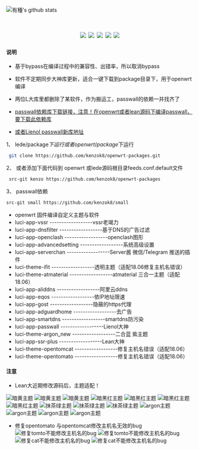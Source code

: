 ![有種’s github stats](https://github-readme-stats.vercel.app/api?username=有種&show_icons=true&theme=merko)
<div align="center">
<h1 align="center"openwrt-packages</h1>
<img src="https://img.shields.io/github/issues/BlueskyClouds/My-Actions?color=green">
<img src="https://img.shields.io/github/stars/BlueskyClouds/My-Actions?color=yellow">
<img src="https://img.shields.io/github/forks/BlueskyClouds/My-Actions?color=orange">
<img src="https://img.shields.io/github/license/BlueskyClouds/My-Actions?color=ff69b4">
<img src="https://img.shields.io/github/languages/code-size/BlueskyClouds/My-Actions?color=blueviolet">
</div>

#### 说明

* 基于bypass在编译过程中的兼容性、出错率，所以取消bypass

* 软件不定期同步大神库更新，适合一键下载到package目录下，用于openwrt编译


* 两位L大库里都删除了某软件，作为搬运工，passwall的依赖一并找齐了



- [passwall依赖库下载链接，注意！在openwrt或者lean源码下编译passwall，要下载此依赖库](https://github.com/kenzok8/small.git)


- [或者Lienol   passwall新库地址](https://github.com/xiaorouji/openwrt-passwall.git)
 


1、 lede/package$下运行 或者openwrt/package$下运行


```bash
 git clone https://github.com/kenzok8/openwrt-packages.git
```

 2、 或者添加下面代码到 openwrt 或lede源码根目录feeds.conf.default文件
 
```bash
 src-git kenzo https://github.com/kenzok8/openwrt-packages
```

 3、 passwall依赖
 
 ```bash
 src-git small https://github.com/kenzok8/small
 ```
 
- openwrt 固件编译自定义主题与软件
- luci-app-vssr            ------------------vssr老竭力
- luci-app-dnsfilter       ------------------基于DNS的广告过滤
- luci-app-openclash       ------------------openclash图形         
- luci-app-advancedsetting ------------------系统高级设置
- luci-app-serverchan      ------------------Server酱 微信/Telegram 推送的插件
- luci-theme-ifit          ------------------透明主题（适配18.06修复主机名错误）
- luci-theme-atmaterial    ------------------atmaterial 三合一主题（适配18.06）     
- luci-app-aliddns         ------------------阿里云ddns
- luci-app-eqos            ------------------依IP地址限速
- luci-app-gost            ------------------隐蔽的https代理
- luci-app-adguardhome     ------------------去广告 
- luci-app-smartdns        ------------------smartdns防污染
- luci-app-passwall        ------------------Lienol大神 
- luci-theme-argon_new     ------------------二合蓝 紫主题
- luci-app-ssr-plus        ------------------Lean大神 
- luci-theme-opentomcat    ------------------修复主机名错误（适配18.06）  
- luci-theme-opentomato    ------------------修复主机名错误（适配18.06）
#### 注意

* Lean大近期修改源码后，主题适配！



![暗黄主题](https://raw.githubusercontent.com/kenzok8/openwrt-packages/master/screenshot/sshot-9.jpg)
![暗黄主题](https://raw.githubusercontent.com/kenzok8/openwrt-packages/master/screenshot/sshot-10.jpg)
![暗黄主题](https://raw.githubusercontent.com/kenzok8/openwrt-packages/master/screenshot/sshot-11.jpg)
![暗黑红主题](https://raw.githubusercontent.com/kenzok8/openwrt-packages/master/screenshot/sshot-5.jpg)
![暗黑红主题](https://raw.githubusercontent.com/kenzok8/openwrt-packages/master/screenshot/sshot-6.jpg)
![暗黑红主题](https://raw.githubusercontent.com/kenzok8/openwrt-packages/master/screenshot/sshot-7.jpg)
![暗黑红主题](https://raw.githubusercontent.com/kenzok8/openwrt-packages/master/screenshot/sshot-8.jpg)
![抹茶绿主题](https://raw.githubusercontent.com/kenzok8/openwrt-packages/master/screenshot/sshot-12.jpg)
![抹茶绿主题](https://raw.githubusercontent.com/kenzok8/openwrt-packages/master/screenshot/sshot-13.jpg)
![抹茶绿主题](https://raw.githubusercontent.com/kenzok8/openwrt-packages/master/screenshot/sshot-14.jpg)
![argon主题](https://raw.githubusercontent.com/kenzok8/openwrt-packages/master/screenshot/sshot-1.png)
![argon主题](https://raw.githubusercontent.com/kenzok8/openwrt-packages/master/screenshot/sshot-2.png)
![argon主题](https://raw.githubusercontent.com/kenzok8/openwrt-packages/master/screenshot/sshot-3.png)
![argon主题](https://raw.githubusercontent.com/kenzok8/openwrt-packages/master/screenshot/sshot-4.png)
* 修复opentomato 与opentomcat修改主机名无效的bug
![修复tomto不能修改主机名的bug](https://raw.githubusercontent.com/kenzok8/openwrt-packages/master/screenshot/%E5%B0%8F%E7%8C%AA%E5%AE%B6-719.png)
![修复tomto不能修改主机名的bug](https://raw.githubusercontent.com/kenzok8/openwrt-packages/master/screenshot/%E5%B0%8F%E7%8C%AA%E5%AE%B6-722.png)
![修复cat不能修改主机名的bug](https://raw.githubusercontent.com/kenzok8/openwrt-packages/master/screenshot/%E5%B0%8F%E7%8C%AA%E5%AE%B6-720.png)
![修复cat不能修改主机名的bug](https://raw.githubusercontent.com/kenzok8/openwrt-packages/master/screenshot/%E5%B0%8F%E7%8C%AA%E5%AE%B6-721.png)

